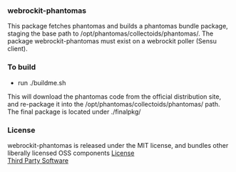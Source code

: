 ### webrockit-phantomas

This package fetches phantomas and builds a phantomas bundle package, staging the base path to /opt/phantomas/collectoids/phantomas/.  The package webrockit-phantomas must exist on a webrockit poller (Sensu client).

### To build

   - run ./buildme.sh

This will download the phantomas code from the official distribution site, and re-package it into the /opt/phantomas/collectoids/phantomas/ path.  The final package is located under ./finalpkg/

### License
   webrockit-phantomas is released under the MIT license, and bundles other liberally licensed OSS components [License](LICENSE.txt)  
   [Third Party Software](third-party.txt)
